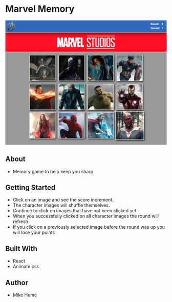 # Marvel Memory

![Homepage](./public/assets/images/homepage.png)

## About

- Memory game to help keep you sharp

## Getting Started

- Click on an image and see the score increment.
- The character images will shuffle themselves.
- Continue to click on images that have not been clicked yet.
- When you successfully clicked on all character images the round will refresh.
- If you click on a previously selected image before the round was up you will lose your points

## Built With

- React
- Animate.css

## Author

- Mike Hume
